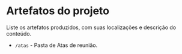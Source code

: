 # Artefatos do projeto

Liste os artefatos produzidos, com suas localizações e descrição do conteúdo.


* `/atas` - Pasta de Atas de reunião.


